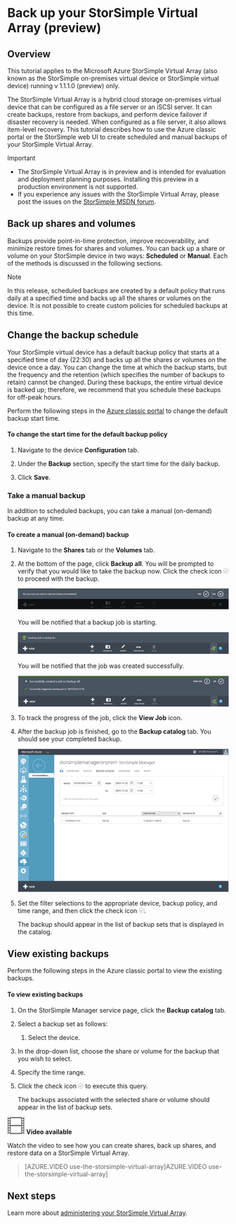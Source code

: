 <properties 
   pageTitle="StorSimple Virtual Array backup tutorial | Microsoft Azure"
   description="Describes how to back up StorSimple Virtual Array shares and volumes."
   services="storsimple"
   documentationCenter="NA"
   authors="alkohli"
   manager="carmonm"
   editor="" />

<tags 
   ms.service="storsimple"
   ms.devlang="NA"
   ms.topic="article"
   ms.tgt_pltfrm="NA"
   ms.workload="TBD"
   ms.date="01/22/2016"
   ms.author="alkohli" />

# Back up your StorSimple Virtual Array (preview)
## Overview
This tutorial applies to the Microsoft Azure StorSimple Virtual Array (also known as the StorSimple on-premises virtual device or StorSimple virtual device) running v 1.1.1.0 (preview) only.

The StorSimple Virtual Array is a hybrid cloud storage on-premises virtual device that can be configured as a file server or an iSCSI server. It can create backups, restore from backups, and perform device failover if disaster recovery is needed. When configured as a file server, it also allows item-level recovery. This tutorial describes how to use the Azure classic portal or the StorSimple web UI to create scheduled and manual backups of your StorSimple Virtual Array.

> [!IMPORTANT]
> 
> * The StorSimple Virtual Array is in preview and is intended for evaluation and deployment planning purposes. Installing this preview in a production environment is not supported. 
> * If you experience any issues with the StorSimple Virtual Array, please post the issues on the [StorSimple MSDN forum](https://social.msdn.microsoft.com/Forums/home?forum=StorSimple).
> 
> 
## Back up shares and volumes
Backups provide point-in-time protection, improve recoverability, and minimize restore times for shares and volumes. You can back up a share or volume on your StorSimple device in two ways: **Scheduled** or **Manual**. Each of the methods is discussed in the following sections.

> [!NOTE]
> In this release, scheduled backups are created by a default policy that runs daily at a specified time and backs up all the shares or volumes on the device. It is not possible to create custom policies for scheduled backups at this time.
> 
> 
## Change the backup schedule
Your StorSimple virtual device has a default backup policy that starts at a specified time of day (22:30) and backs up all the shares or volumes on the device once a day. You can change the time at which the backup starts, but the frequency and the retention (which specifies the number of backups to retain) cannot be changed. During these backups, the entire virtual device is backed up; therefore, we recommend that you schedule these backups for off-peak hours.

Perform the following steps in the [Azure classic portal](https://manage.windowsazure.com/) to change the default backup start time.

#### To change the start time for the default backup policy
1. Navigate to the device **Configuration** tab.

2. Under the **Backup** section, specify the start time for the daily backup.

3. Click **Save**.


### Take a manual backup
In addition to scheduled backups, you can take a manual (on-demand) backup at any time.

#### To create a manual (on-demand) backup
1. Navigate to the **Shares** tab or the **Volumes** tab.

2. At the bottom of the page, click **Backup all**. You will be prompted to verify that you would like to take the backup now. Click the check icon ![check icon](./media/storsimple-ova-backup/image3.png) to proceed with the backup.

    ![backup confirmation](./media/storsimple-ova-backup/image4.png)

    You will be notified that a backup job is starting.

    ![backup starting](./media/storsimple-ova-backup/image5.png)

    You will be notified that the job was created successfully.

    ![backup job created](./media/storsimple-ova-backup/image7.png)

3. To track the progress of the job, click the **View Job** icon.

4. After the backup job is finished, go to the **Backup catalog** tab. You should see your completed backup.

    ![Completed backup](./media/storsimple-ova-backup/image8.png)

5. Set the filter selections to the appropriate device, backup policy, and time range, and then click the check icon ![check icon](./media/storsimple-ova-backup/image3.png).

    The backup should appear in the list of backup sets that is displayed in the catalog.


## View existing backups
Perform the following steps in the Azure classic portal to view the existing backups.

#### To view existing backups
1. On the StorSimple Manager service page, click the **Backup catalog** tab.

2. Select a backup set as follows:

   1. Select the device.

2. In the drop-down list, choose the share or volume for the backup that you wish to select.

3. Specify the time range.

4. Click the check icon ![](./media/storsimple-ova-backup/image3.png) to execute this query.

   The backups associated with the selected share or volume should appear in the list of backup sets.



![video_icon](./media/storsimple-ova-backup/video_icon.png) **Video available**

Watch the video to see how you can create shares, back up shares, and restore data on a StorSimple Virtual Array.

> [AZURE.VIDEO use-the-storsimple-virtual-array]AZURE.VIDEO use-the-storsimple-virtual-array]
> 
> 
## Next steps
Learn more about [administering your StorSimple Virtual Array](storsimple-ova-web-ui-admin.md).

